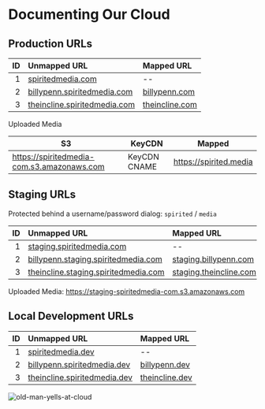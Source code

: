 # Documenting Our Cloud

## Production URLs

| ID  | Unmapped URL                   | Mapped URL       |
| --: | :-----------                   | :----------      |
| 1   | [spiritedmedia.com](http://spiritedmedia.com) | -- |
| 2   | [billypenn.spiritedmedia.com](http://billypenn.spiritedmedia.com) | [billypenn.com](http://billypenn.com)  |     
| 3   | [theincline.spiritedmedia.com](http://theincline.spiritedmedia.com) | [theincline.com](http://theincline.com) |

Uploaded Media

| S3 | KeyCDN | Mapped |
| --- | --- | --- |
|<https://spiritedmedia-com.s3.amazonaws.com>|KeyCDN CNAME|<https://spirited.media>|

## Staging URLs
Protected behind a username/password dialog: `spirited` / `media`

| ID  | Unmapped URL                         | Mapped URL             |
| --: | :-----------                         | :----------            |
| 1   | [staging.spiritedmedia.com](http://staging.spiritedmedia.com) | --                     |
| 2   | [billypenn.staging.spiritedmedia.com](http://billypenn.staging.spiritedmedia.com) | [staging.billypenn.com]()  |     
| 3   | [theincline.staging.spiritedmedia.com](http://theincline.staging.spiritedmedia.com) | [staging.theincline.com](http://staging.theincline.com) |

Uploaded Media: <https://staging-spiritedmedia-com.s3.amazonaws.com>

## Local Development URLs

| ID  | Unmapped URL                 | Mapped URL     |
| --: | :-----------                 | :----------    |
| 1   | [spiritedmedia.dev](http://spiritedmedia.dev) | --             |
| 2   | [billypenn.spiritedmedia.dev](http://billypenn.spiritedmedia.dev) | [billypenn.dev](http://billypenn.dev)  |     
| 3   | [theincline.spiritedmedia.dev](http://theincline.spiritedmedia.dev) | [theincline.dev](http://theincline.dev) |

![old-man-yells-at-cloud](https://cloud.githubusercontent.com/assets/867430/16280615/8676287c-388e-11e6-842f-5a02fcedb569.png)